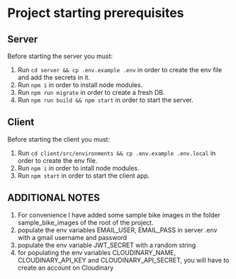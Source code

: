 # Project starting prerequisites

## Server
Before starting the server you must:
1. Run `cd server && cp .env.example .env` in order to create the env file and add the secrets in it.
2. Run `npm i` in order to install node modules.
3. Run `npm run migrate` in order to create a fresh DB.
4. Run `npm run build && npm start` in order to start the server.

## Client
Before starting the client you must:
1. Run `cd client/src/environments && cp .env.example .env.local` in order to create the env file.
2. Run `npm i` in order to intall node modules.
3. Run `npm start` in order to start the client app.

## ADDITIONAL NOTES
1. For convenience I have added some sample bike images in the folder sample_bike_images of the root of the project.
2. populate the env variables EMAIL_USER, EMAIL_PASS in server .env with a gmail username and password
3. populate the env variable JWT_SECRET with a random string
4. for populating the env variables CLOUDINARY_NAME, CLOUDINARY_API_KEY and CLOUDINARY_API_SECRET, you will have to create an account on Cloudinary
